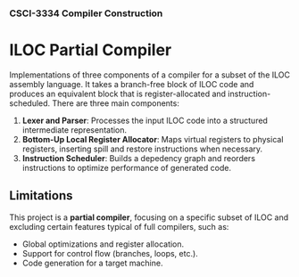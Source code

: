 

### CSCI-3334 Compiler Construction
# ILOC Partial Compiler

Implementations of three components of a compiler for a subset of the ILOC assembly language. It takes a branch-free block of ILOC code and produces an equivalent block that is register-allocated and instruction-scheduled. There are three main components:

1. **Lexer and Parser**: Processes the input ILOC code into a structured intermediate representation.
2. **Bottom-Up Local Register Allocator**: Maps virtual registers to physical registers, inserting spill and restore instructions when necessary.
3. **Instruction Scheduler**: Builds a depedency graph and reorders instructions to optimize performance of generated code.

## Limitations
This project is a **partial compiler**, focusing on a specific subset of ILOC and excluding certain features typical of full compilers, such as:
- Global optimizations and register allocation.
- Support for control flow (branches, loops, etc.).
- Code generation for a target machine.
